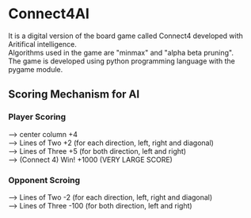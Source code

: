 # Connect4AI

It is a digital version of the board game called Connect4 developed with Aritifical intelligence. <br/>
Algorithms used in the game are "minmax" and "alpha beta pruning". 								  <br/>
The game is developed using python programming language with the pygame module.					  <br/>



## Scoring Mechanism for AI

### Player Scoring
--> center column     +4                                                <br/>
--> Lines of Two      +2 (for each direction, left, right and diagonal) <br/>
--> Lines of Three    +5 (for both direction, left and right)           <br/>
--> (Connect 4) Win!  +1000 (VERY LARGE SCORE)                          <br/>

### Opponent Scroing
--> Lines of Two      -2 (for each direction, left, right and diagonal) <br/>
--> Lines of Three    -100 (for both direction, left and right)         <br/>


